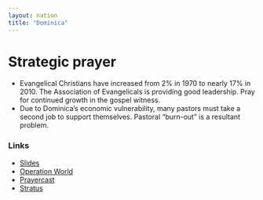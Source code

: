 ```yaml
---
layout: nation
title: "Dominica"
---
```


# Strategic prayer

- Evangelical Christians have increased from 2% in 1970 to nearly 17% in 2010. The
  Association of Evangelicals is providing good leadership. Pray for continued growth in the
  gospel witness.
- Due to Dominica’s economic vulnerability, many pastors must take a second job to
  support themselves. Pastoral “burn-out” is a resultant problem.

### Links

- [Slides](http://kyk.kiekies.net/?src=https://ccwaterkloof.github.io/prayer/slides/dominica.md)
- [Operation World](https://operationworld.org/locations/dominica/)
- [Prayercast](https://www.prayercast.com/dominica.html)
- [Stratus](https://globe.stratus.earth/country-explorer/DMA)
